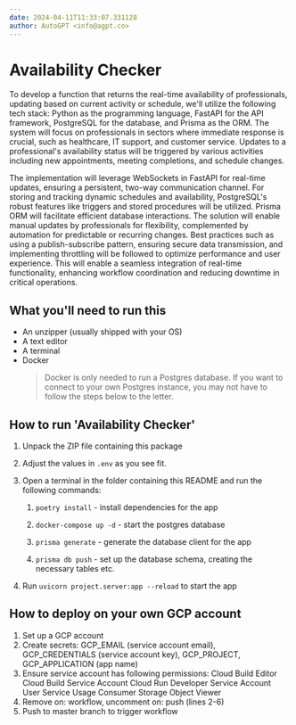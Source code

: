 ```yaml
---
date: 2024-04-11T11:33:07.331128
author: AutoGPT <info@agpt.co>
---
```


# Availability Checker

To develop a function that returns the real-time availability of professionals, updating based on current activity or schedule, we'll utilize the following tech stack: Python as the programming language, FastAPI for the API framework, PostgreSQL for the database, and Prisma as the ORM. The system will focus on professionals in sectors where immediate response is crucial, such as healthcare, IT support, and customer service. Updates to a professional's availability status will be triggered by various activities including new appointments, meeting completions, and schedule changes.

The implementation will leverage WebSockets in FastAPI for real-time updates, ensuring a persistent, two-way communication channel. For storing and tracking dynamic schedules and availability, PostgreSQL's robust features like triggers and stored procedures will be utilized. Prisma ORM will facilitate efficient database interactions. The solution will enable manual updates by professionals for flexibility, complemented by automation for predictable or recurring changes. Best practices such as using a publish-subscribe pattern, ensuring secure data transmission, and implementing throttling will be followed to optimize performance and user experience. This will enable a seamless integration of real-time functionality, enhancing workflow coordination and reducing downtime in critical operations.

## What you'll need to run this
* An unzipper (usually shipped with your OS)
* A text editor
* A terminal
* Docker
  > Docker is only needed to run a Postgres database. If you want to connect to your own
  > Postgres instance, you may not have to follow the steps below to the letter.


## How to run 'Availability Checker'

1. Unpack the ZIP file containing this package

2. Adjust the values in `.env` as you see fit.

3. Open a terminal in the folder containing this README and run the following commands:

    1. `poetry install` - install dependencies for the app

    2. `docker-compose up -d` - start the postgres database

    3. `prisma generate` - generate the database client for the app

    4. `prisma db push` - set up the database schema, creating the necessary tables etc.

4. Run `uvicorn project.server:app --reload` to start the app

## How to deploy on your own GCP account
1. Set up a GCP account
2. Create secrets: GCP_EMAIL (service account email), GCP_CREDENTIALS (service account key), GCP_PROJECT, GCP_APPLICATION (app name)
3. Ensure service account has following permissions: 
    Cloud Build Editor
    Cloud Build Service Account
    Cloud Run Developer
    Service Account User
    Service Usage Consumer
    Storage Object Viewer
4. Remove on: workflow, uncomment on: push (lines 2-6)
5. Push to master branch to trigger workflow
